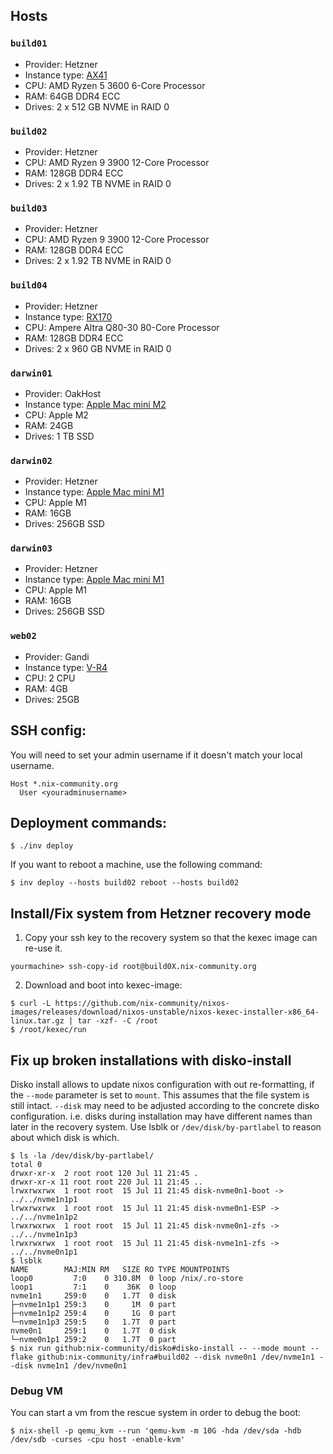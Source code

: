 ## Hosts

### `build01`

- Provider: Hetzner
- Instance type: [AX41](https://www.hetzner.com/dedicated-rootserver/ax41-nvme)
- CPU: AMD Ryzen 5 3600 6-Core Processor
- RAM: 64GB DDR4 ECC
- Drives: 2 x 512 GB NVME in RAID 0

### `build02`

- Provider: Hetzner
- CPU: AMD Ryzen 9 3900 12-Core Processor
- RAM: 128GB DDR4 ECC
- Drives: 2 x 1.92 TB NVME in RAID 0

### `build03`

- Provider: Hetzner
- CPU: AMD Ryzen 9 3900 12-Core Processor
- RAM: 128GB DDR4 ECC
- Drives: 2 x 1.92 TB NVME in RAID 0

### `build04`

- Provider: Hetzner
- Instance type: [RX170](https://www.hetzner.com/dedicated-rootserver/rx170)
- CPU: Ampere Altra Q80-30 80-Core Processor
- RAM: 128GB DDR4 ECC
- Drives: 2 x 960 GB NVME in RAID 0

### `darwin01`

- Provider: OakHost
- Instance type: [Apple Mac mini M2](https://www.oakhost.net/product/mac-mini-hosting-m2-24gb)
- CPU: Apple M2
- RAM: 24GB
- Drives: 1 TB SSD

### `darwin02`

- Provider: Hetzner
- Instance type: [Apple Mac mini M1](https://docs.hetzner.com/robot/dedicated-server/mac-mini/getting-started/)
- CPU: Apple M1
- RAM: 16GB
- Drives: 256GB SSD

### `darwin03`

- Provider: Hetzner
- Instance type: [Apple Mac mini M1](https://docs.hetzner.com/robot/dedicated-server/mac-mini/getting-started/)
- CPU: Apple M1
- RAM: 16GB
- Drives: 256GB SSD

### `web02`

- Provider: Gandi
- Instance type: [V-R4](https://www.gandi.net/en-GB/cloud/vps)
- CPU: 2 CPU
- RAM: 4GB
- Drives: 25GB

## SSH config:

You will need to set your admin username if it doesn't match your local username.

```
Host *.nix-community.org
  User <youradminusername>
```

## Deployment commands:

```console
$ ./inv deploy
```

If you want to reboot a machine, use the following command:

```console
$ inv deploy --hosts build02 reboot --hosts build02
```

## Install/Fix system from Hetzner recovery mode

1. Copy your ssh key to the recovery system so that the kexec image can re-use it.

```console
yourmachine> ssh-copy-id root@build0X.nix-community.org
```

2. Download and boot into kexec-image:

```console
$ curl -L https://github.com/nix-community/nixos-images/releases/download/nixos-unstable/nixos-kexec-installer-x86_64-linux.tar.gz | tar -xzf- -C /root
$ /root/kexec/run
```

## Fix up broken installations with disko-install

Disko install allows to update nixos configuration with out re-formatting, if the `--mode` parameter is set to `mount`. This assumes that the file system is still intact. `--disk` may need to be adjusted according to the concrete disko configuration. i.e. disks during installation may have different names than later in the recovery system. Use lsblk or `/dev/disk/by-partlabel` to reason about which disk is which.

```console
$ ls -la /dev/disk/by-partlabel/
total 0
drwxr-xr-x  2 root root 120 Jul 11 21:45 .
drwxr-xr-x 11 root root 220 Jul 11 21:45 ..
lrwxrwxrwx  1 root root  15 Jul 11 21:45 disk-nvme0n1-boot -> ../../nvme1n1p1
lrwxrwxrwx  1 root root  15 Jul 11 21:45 disk-nvme0n1-ESP -> ../../nvme1n1p2
lrwxrwxrwx  1 root root  15 Jul 11 21:45 disk-nvme0n1-zfs -> ../../nvme1n1p3
lrwxrwxrwx  1 root root  15 Jul 11 21:45 disk-nvme1n1-zfs -> ../../nvme0n1p1
$ lsblk
NAME        MAJ:MIN RM   SIZE RO TYPE MOUNTPOINTS
loop0         7:0    0 310.8M  0 loop /nix/.ro-store
loop1         7:1    0    36K  0 loop
nvme1n1     259:0    0   1.7T  0 disk
├─nvme1n1p1 259:3    0     1M  0 part
├─nvme1n1p2 259:4    0     1G  0 part
└─nvme1n1p3 259:5    0   1.7T  0 part
nvme0n1     259:1    0   1.7T  0 disk
└─nvme0n1p1 259:2    0   1.7T  0 part
$ nix run github:nix-community/disko#disko-install -- --mode mount --flake github:nix-community/infra#build02 --disk nvme0n1 /dev/nvme1n1 --disk nvme1n1 /dev/nvme0n1
```

### Debug VM

You can start a vm from the rescue system in order to debug the boot:

```console
$ nix-shell -p qemu_kvm --run 'qemu-kvm -m 10G -hda /dev/sda -hdb /dev/sdb -curses -cpu host -enable-kvm'
```
